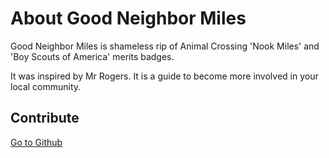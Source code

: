 # About Good Neighbor Miles

Good Neighbor Miles is shameless rip of Animal Crossing 'Nook Miles' and 'Boy Scouts of America' merits badges.

It was inspired by Mr Rogers. It is a guide to become more involved in your local community.

## Contribute

[Go to Github](https://github.com/KatherineWinter/good-neighbor)
